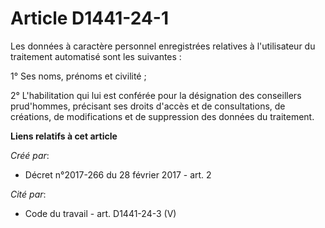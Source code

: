 # Article D1441-24-1

Les données à caractère personnel enregistrées relatives à l'utilisateur du traitement automatisé sont les suivantes : 

1° Ses noms, prénoms et civilité ; 

2° L'habilitation qui lui est conférée pour la désignation des conseillers prud'hommes, précisant ses droits d'accès et de
consultations, de créations, de modifications et de suppression des données du traitement.

**Liens relatifs à cet article**

_Créé par_:

  - Décret n°2017-266 du 28 février 2017 - art. 2

_Cité par_:

  - Code du travail - art. D1441-24-3 (V)
